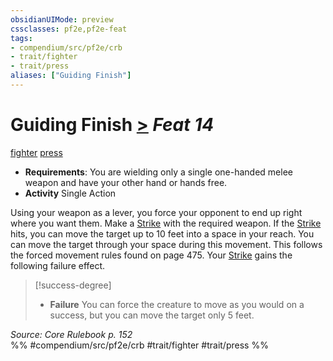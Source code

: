 ```yaml
---
obsidianUIMode: preview
cssclasses: pf2e,pf2e-feat
tags:
- compendium/src/pf2e/crb
- trait/fighter
- trait/press
aliases: ["Guiding Finish"]
---
```

# Guiding Finish  [>](rules/core-rulebook/chapter-9-playing-the-game.md#Actions "Single Action") *Feat 14*  
[fighter](rules/traits/fighter.md "Fighter Class Trait")  [press](rules/traits/press.md "Press Combat Trait")  

- **Requirements**: You are wielding only a single one-handed melee weapon and have your other hand or hands free.
- **Activity** Single Action

Using your weapon as a lever, you force your opponent to end up right where you want them. Make a [Strike](rules/actions/strike.md) with the required weapon. If the [Strike](rules/actions/strike.md) hits, you can move the target up to 10 feet into a space in your reach. You can move the target through your space during this movement. This follows the forced movement rules found on page 475. Your [Strike](rules/actions/strike.md) gains the following failure effect.

> [!success-degree] 
> - **Failure** You can force the creature to move as you would on a success, but you can move the target only 5 feet.

*Source: Core Rulebook p. 152*  
%% #compendium/src/pf2e/crb #trait/fighter #trait/press %%